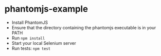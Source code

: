 phantomjs-example
=============

* Install PhantomJS
* Ensure that the directory containing the phantomjs executable is in your PATH
* Run `npm install`
* Start your local Selenium server
* Run tests: `npm test`
